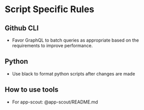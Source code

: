 # Script Specific Rules

## Github CLI

- Favor GraphQL to batch queries as appropriate based on the requirements to improve performance.

## Python

- Use black to format python scripts after changes are made

## How to use tools

- For app-scout: @app-scout/README.md
